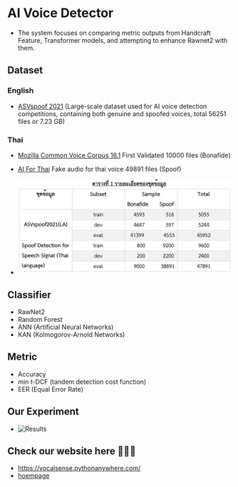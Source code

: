 # AI Voice Detector
- The system focuses on comparing metric outputs from Handcraft Feature, Transformer models, and attempting to enhance Rawnet2 with them.

## Dataset

### English
- [ASVspoof 2021](https://www.asvspoof.org/index2021.html) (Large-scale dataset used for AI voice detection competitions, containing both genuine and spoofed voices, total 56251 files or 7.23 GB)

### Thai
- [Mozilla Common Voice Corpus 16.1](https://commonvoice.mozilla.org/th/datasets) First Validated 10000 files (Bonafide)
- [AI For Thai](https://aiforthai.in.th/corpus.php) Fake audio for thai voice 49891 files (Spoof)

- ![Dataset](Dataset.png)

## Classifier
- RawNet2
- Random Forest
- ANN (Artificial Neural Networks)
- KAN (Kolmogorov-Arnold Networks)

## Metric
- Accuracy
- min t-DCF (tandem detection cost function)
- EER (Equal Error Rate)

## Our Experiment
- ![Results](Results.png)

## Check our website here 🚀🚀🚀
- https://vocalsense.pythonanywhere.com/
- [hoempage](homepage.jpg)
